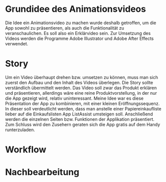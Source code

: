 # Grundidee des Animationsvideos

Die Idee ein Animationsvideo zu machen wurde deshalb getroffen, um die App sowohl zu präsentieren, als auch die Funktionalität zu veranschaulichen. Es soll also ein Erklärvideo sein. Zur Umsetzung des Videos werden die Programme Adobe Illustrator und Adobe After Effects verwendet.

# Story

Um ein Video überhaupt drehen bzw. umsetzen zu können, muss man sich zuerst den Aufbau und den Inhalt des Videos überlegen. Die Story sollte verständlich übermittelt werden. Das Video soll zwar das Produkt erklären und präsentieren, allerdings wäre eine reine Produktvorstellung, in der nur die App gezeigt wird, relativ uninteressant. Meine Idee war es diese Präsentation der App zu kombinieren, mit einer kleinen Eröffnungssequenz. In dieser soll verdeutlicht werden, dass man anstelle einer Papiereinkaufliste lieber auf die Einkaufslisten App ListAssist umsteigen soll. Anschließend werden die einzelnen Seiten bzw. Funktionen der Applikation präsentiert. Zum Schluss wird den Zusehern geraten sich die App gratis auf dem Handy runterzuladen.

# Workflow


# Nachbearbeitung
